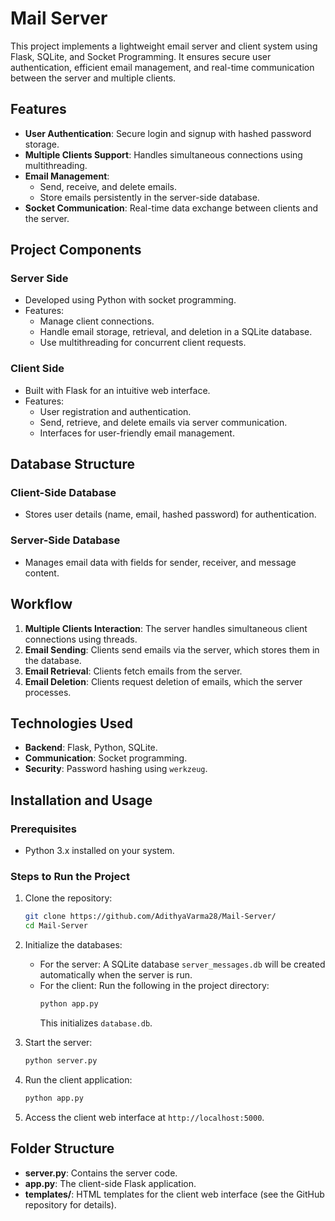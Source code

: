 # Mail Server

This project implements a lightweight email server and client system using Flask, SQLite, and Socket Programming. It ensures secure user authentication, efficient email management, and real-time communication between the server and multiple clients.

## Features

- **User Authentication**: Secure login and signup with hashed password storage.
- **Multiple Clients Support**: Handles simultaneous connections using multithreading.
- **Email Management**:
  - Send, receive, and delete emails.
  - Store emails persistently in the server-side database.
- **Socket Communication**: Real-time data exchange between clients and the server.

## Project Components

### Server Side
- Developed using Python with socket programming.
- Features:
  - Manage client connections.
  - Handle email storage, retrieval, and deletion in a SQLite database.
  - Use multithreading for concurrent client requests.

### Client Side
- Built with Flask for an intuitive web interface.
- Features:
  - User registration and authentication.
  - Send, retrieve, and delete emails via server communication.
  - Interfaces for user-friendly email management.

## Database Structure

### Client-Side Database
- Stores user details (name, email, hashed password) for authentication.

### Server-Side Database
- Manages email data with fields for sender, receiver, and message content.

## Workflow

1. **Multiple Clients Interaction**: The server handles simultaneous client connections using threads.
2. **Email Sending**: Clients send emails via the server, which stores them in the database.
3. **Email Retrieval**: Clients fetch emails from the server.
4. **Email Deletion**: Clients request deletion of emails, which the server processes.

## Technologies Used

- **Backend**: Flask, Python, SQLite.
- **Communication**: Socket programming.
- **Security**: Password hashing using `werkzeug`.

## Installation and Usage

### Prerequisites
- Python 3.x installed on your system.

### Steps to Run the Project
1. Clone the repository:
   ```bash
   git clone https://github.com/AdithyaVarma28/Mail-Server/
   cd Mail-Server
   ```
2. Initialize the databases:
   - For the server: A SQLite database `server_messages.db` will be created automatically when the server is run.
   - For the client: Run the following in the project directory:
     ```bash
     python app.py
     ```
     This initializes `database.db`.
3. Start the server:

   ```bash
   python server.py
   ```
4. Run the client application:
   ```bash
   python app.py
   ```
5. Access the client web interface at `http://localhost:5000`.

## Folder Structure

- **server.py**: Contains the server code.
- **app.py**: The client-side Flask application.
- **templates/**: HTML templates for the client web interface (see the GitHub repository for details).

